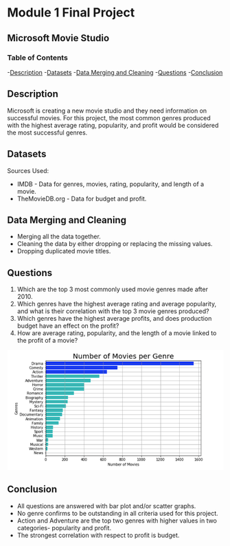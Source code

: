 # Module 1 Final Project

## Microsoft Movie Studio

### Table of Contents

-[Description](#description)
-[Datasets](#datasets)
-[Data Merging and Cleaning](#datamergingandcleaning)
-[Questions](#questions)
-[Conclusion](#conclusion)


## Description

Microsoft is creating a new movie studio and they need information on successful movies. 
For this project, the most common genres produced with the highest average rating, popularity, and profit would be considered the most successful genres.

## Datasets
Sources Used:

* IMDB
      - Data for genres, movies, rating, popularity, and length of a movie.
* TheMovieDB.org
      - Data for budget and profit.



## Data Merging and Cleaning

* Merging all the data together.
* Cleaning the data by either dropping or replacing the missing values. 
* Dropping duplicated movie titles.


## Questions


1. Which are the top 3 most commonly used movie genres made after 2010.
2. Which genres have the highest average rating and average popularity, and what is their correlation with the top 3 movie genres produced?
3. Which genres have the highest average profits, and does production budget have an effect on the profit?
4. How are average rating, popularity, and the length of a movie linked to the profit of a movie?

![my_image](img/graph.png)

## Conclusion


* All questions are answered with bar plot and/or scatter graphs.
* No genre confirms to be outstanding in all criteria used for this project.
* Action and Adventure are the top two genres with higher values in two categories- popularity and profit. 
* The strongest correlation with respect to profit is budget.





























 


